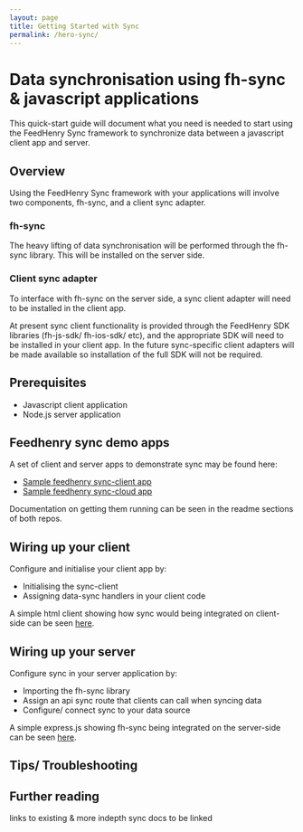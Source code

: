 ```yaml
---
layout: page
title: Getting Started with Sync
permalink: /hero-sync/
---
```


# Data synchronisation using fh-sync & javascript applications

This quick-start guide will document what you need is needed to start using the FeedHenry Sync framework to synchronize data between a javascript client app and server.


## Overview 

Using the FeedHenry Sync framework with your applications will involve two components, fh-sync, and a client sync adapter. 

### fh-sync

The heavy lifting of data synchronisation will be performed through the fh-sync library. This will be installed on the server side. 


### Client sync adapter 

To interface with fh-sync on the server side, a sync client adapter will need to be installed in the client app. 

At present sync client functionality is provided through the FeedHenry SDK libraries (fh-js-sdk/ fh-ios-sdk/ etc), and the appropriate SDK will need to be installed in your client app. In the future sync-specific client adapters will be made available so installation of the full SDK will not be required. 


## Prerequisites

* Javascript client application
* Node.js server application


## Feedhenry sync demo apps

A set of client and server apps to demonstrate sync may be found here:

* [Sample feedhenry sync-client app][sync-client-template]
* [Sample feedhenry sync-cloud app][sync-cloud-template]

Documentation on getting them running can be seen in the readme sections of both repos.


## Wiring up your client

Configure and initialise your client app by:

* Initialising the sync-client
* Assigning data-sync handlers in your client code

A simple html client showing how sync would being integrated on client-side can be seen [here][fh-sync-js-example].


## Wiring up your server

Configure sync in your server application by:

* Importing the fh-sync library
* Assign an api sync route that clients can call when syncing data
* Configure/ connect sync to your data source 

A simple express.js showing fh-sync being integrated on the server-side can be seen [here][fh-sync-example].


## Tips/ Troubleshooting


## Further reading

links to existing & more indepth sync docs to be linked



[sync-client-template]: https://github.com/feedhenry-templates/sync-cordova-app
[sync-cloud-template]: https://github.com/feedhenry-templates/sync-cloud
[fh-sync-js-example]: https://github.com/feedhenry/fh-sync-js/blob/master/example/index.html
[fh-sync-example]: https://github.com/feedhenry/fh-sync/tree/master/examples/basic-express-example